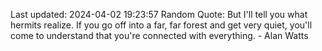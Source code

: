 Last updated: 2024-04-02 19:23:57
Random Quote: But I'll tell you what hermits realize. If you go off into a far, far forest and get very quiet, you'll come to understand that you're connected with everything. - Alan Watts